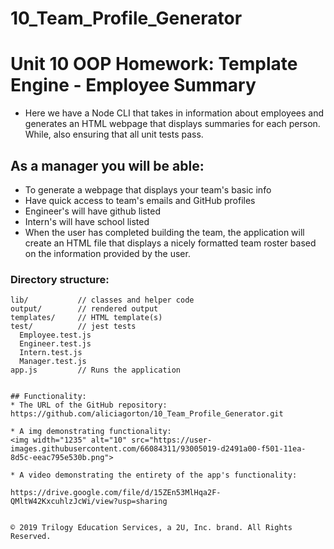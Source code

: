 # 10_Team_Profile_Generator
# Unit 10 OOP Homework: Template Engine - Employee Summary

* Here we have a Node CLI that takes in information about employees and generates an HTML webpage that displays summaries for each person. While, also ensuring that all unit tests pass.

## As a manager you will be able: 
* To generate a webpage that displays your team's basic info
* Have quick access to team's emails and GitHub profiles
* Engineer's will have github listed 
* Intern's will have school listed 
* When the user has completed building the team, the application will create an HTML file that displays a nicely formatted team roster based on the information provided by the user.

### Directory structure:

```
lib/           // classes and helper code
output/        // rendered output
templates/     // HTML template(s)
test/          // jest tests
  Employee.test.js
  Engineer.test.js
  Intern.test.js
  Manager.test.js
app.js         // Runs the application


## Functionality: 
* The URL of the GitHub repository: https://github.com/aliciagorton/10_Team_Profile_Generator.git

* A img demonstrating functionality:
<img width="1235" alt="10" src="https://user-images.githubusercontent.com/66084311/93005019-d2491a00-f501-11ea-8d5c-eeac795e530b.png">

* A video demonstrating the entirety of the app's functionality: 

https://drive.google.com/file/d/15ZEn53MlHqa2F-QMltW42KxcuhlzJcWi/view?usp=sharing


© 2019 Trilogy Education Services, a 2U, Inc. brand. All Rights Reserved.